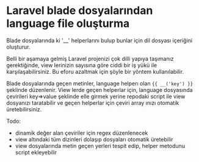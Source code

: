 # Laravel blade dosyalarından language file oluşturma
Blade dosyalarında ki '__' helperlarını bulup bunlar için dil dosyası içeriğini oluşturur.

Belli bir aşamaya gelmiş Laravel projenizi çok dilli yapıya taşımanız gerektiğinde, view lerinizin sayısına göre ciddi bir iş yükü ile karşılaşabilirsiniz. Bu eforu azaltmak için şöyle bir yöntem kullanılabilir. 

Blade dosyalarında geçen metinler, language helperı olan `{{ __('key') }}` şeklinde düzenlenir. View lerde geçen helperlar için, language dosyasında çevirileri key=>value şeklinde elle girmek yerine repodaki script ile view dosyanızı taratabilir ve geçen helperlar için çeviri array ınızı otomatik üretebilirsiniz.

Todo:
- dinamik değer alan çeviriler için regex düzenlenecek
- view altındaki tüm dizinleri dolaşıp dosyaları otomatik üretebilir
- view dosyalarında metin geçen yerleri tespit edip, helper metodunu script ekleyebilir
